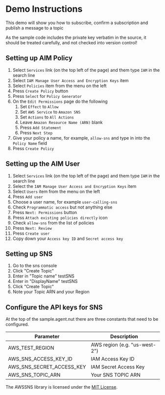 # Demo Instructions

This demo will show you how to subscribe, confirm a subscription and publish a message to a topic

As the sample code includes the private key verbatim in the source, it should be treated carefully, and not checked into version control!


## Setting up AIM Policy

1. Select `Services` link (on the top left of the page) and them type `IAM` in the search line
1. Select `IAM Manage User Access and Encryption Keys` item
1. Select `Policies` item from the menu on the left
1. Press `Create Policy` button
1. Press `Select` for `Policy Generator`
1. On the `Edit Permissions` page do the following
    1. Set `Effect` to `Allow`
    1. Set `AWS Service` to `Amazon SNS`
    1. Set `Actions` to `All Actions`
    1. Leave `Amazon Resource Name (ARN)` blank
    1. Press `Add Statement`
    1. Press `Next Step`
1. Give your policy a name, for example, `allow-sns` and type in into the `Policy Name` field
1. Press `Create Policy`

## Setting up the AIM User

1. Select `Services` link (on the top left of the page) and them type `IAM` in the search line
1. Select the `IAM Manage User Access and Encryption Keys` item
1. Select `Users` item from the menu on the left
1. Press `Add user`
1. Choose a user name, for example `user-calling-sns`
1. Check `Programmatic access` but not anything else
1. Press `Next: Permissions` button
1. Press `Attach existing policies directly` icon
1. Check `allow-sns` from the list of policies
1. Press `Next: Review`
1. Press `Create user`
1. Copy down your `Access key ID` and `Secret access key`

## Setting up SNS

1. Go to the sns console
1. Click "Create Topic"
1. Enter in "Topic name" testSNS
1. Enter in "DisplayName" testSNS
1. Click "Create Topic"
1. Note your Topic ARN and your Region

## Configure the API keys for SNS

At the top of the sample.agent.nut there are three constants that need to be configured.

Parameter                   | Description
--------------------------- | -----------
AWS_TEST_REGION     		| AWS region (e.g. "us-west-2")
AWS_SNS_ACCESS_KEY_ID       | IAM Access Key ID
AWS_SNS_SECRET_ACCESS_KEY   | IAM Secret Access Key
AWS_SNS_TOPIC_ARN			| Your SNS TOPIC ARN


The AWSSNS library is licensed under the [MIT License](../LICENSE).
